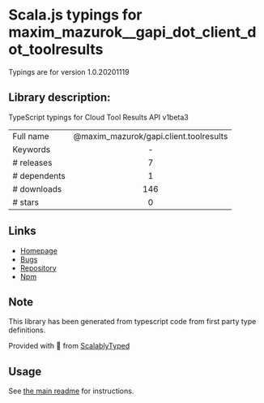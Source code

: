 
# Scala.js typings for maxim_mazurok__gapi_dot_client_dot_toolresults

Typings are for version 1.0.20201119

## Library description:
TypeScript typings for Cloud Tool Results API v1beta3

|                    |                 |
| ------------------ | :-------------: |
| Full name          | @maxim_mazurok/gapi.client.toolresults |
| Keywords           | - |
| # releases         | 7 |
| # dependents       | 1 |
| # downloads        | 146 |
| # stars            | 0 |

## Links
- [Homepage](https://github.com/Maxim-Mazurok/google-api-typings-generator#readme)
- [Bugs](https://github.com/Maxim-Mazurok/google-api-typings-generator/issues)
- [Repository](https://github.com/Maxim-Mazurok/google-api-typings-generator)
- [Npm](https://www.npmjs.com/package/%40maxim_mazurok%2Fgapi.client.toolresults)
    


## Note
This library has been generated from typescript code from first party type definitions.

Provided with :purple_heart: from [ScalablyTyped](https://github.com/oyvindberg/ScalablyTyped)

## Usage
See [the main readme](../../readme.md) for instructions.


